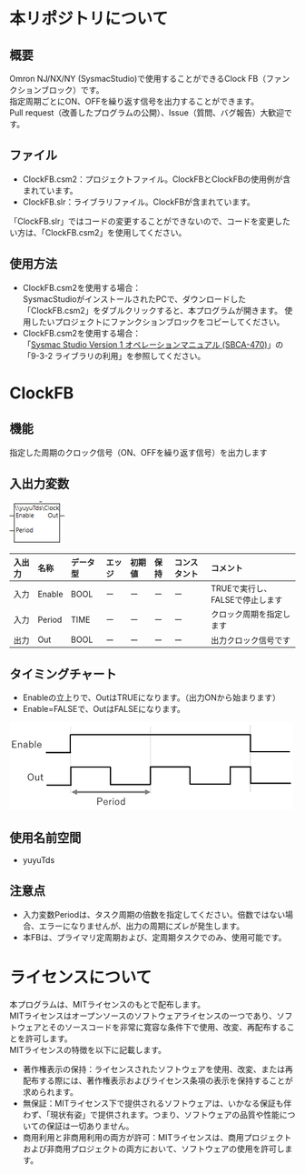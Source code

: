 # 本リポジトリについて
## 概要
Omron NJ/NX/NY (SysmacStudio)で使用することができるClock FB（ファンクションブロック）です。  
指定周期ごとにON、OFFを繰り返す信号を出力することができます。  
Pull request（改善したプログラムの公開）、Issue（質問、バグ報告）大歓迎です。
  
## ファイル  
- ClockFB.csm2：プロジェクトファイル。ClockFBとClockFBの使用例が含まれています。
- ClockFB.slr：ライブラリファイル。ClockFBが含まれています。  
  
「ClockFB.slr」ではコードの変更することができないので、コードを変更したい方は、「ClockFB.csm2」を使用してください。
  
## 使用方法
- ClockFB.csm2を使用する場合：  
  SysmacStudioがインストールされたPCで、ダウンロードした「ClockFB.csm2」をダブルクリックすると、本プログラムが開きます。
  使用したいプロジェクトにファンクションブロックをコピーしてください。
- ClockFB.csm2を使用する場合：  
  「[Sysmac Studio Version 1 オペレーションマニュアル (SBCA-470)](https://www.fa.omron.co.jp/products/family/3077/download/manual.html)」の「9-3-2 ライブラリの利用」を参照してください。

  
# ClockFB
## 機能
指定した周期のクロック信号（ON、OFFを繰り返す信号）を出力します

## 入出力変数

![image](assets/img/Symbol.png)


|入出力|名称|データ型|エッジ|初期値|保持|コンスタント|コメント|
|:----|:----|:----|:----|:----|:----|:----|:----|
|入力|Enable|BOOL|ー|ー|ー|ー|TRUEで実行し、FALSEで停止します|
|入力|Period|TIME|ー|ー|ー|ー|クロック周期を指定します|
|出力|Out|BOOL|ー|ー|ー|ー|出力クロック信号です|


## タイミングチャート
- Enableの立上りで、OutはTRUEになります。（出力ONから始まります）　　
- Enable=FALSEで、OutはFALSEになります。

<img width="500" alt="タイミングチャート" src="assets/img/TimingChart.png">


## 使用名前空間
- yuyuTds

## 注意点
- 入力変数Periodは、タスク周期の倍数を指定してください。倍数ではない場合、エラーになりませんが、出力の周期にズレが発生します。
- 本FBは、プライマリ定周期および、定周期タスクでのみ、使用可能です。


# ライセンスについて
本プログラムは、MITライセンスのもとで配布します。  
MITライセンスはオープンソースのソフトウェアライセンスの一つであり、ソフトウェアとそのソースコードを非常に寛容な条件下で使用、改変、再配布することを許可します。  
MITライセンスの特徴を以下に記載します。
- 著作権表示の保持：ライセンスされたソフトウェアを使用、改変、または再配布する際には、著作権表示およびライセンス条項の表示を保持することが求められます。
- 無保証：MITライセンス下で提供されるソフトウェアは、いかなる保証も伴わず、「現状有姿」で提供されます。つまり、ソフトウェアの品質や性能についての保証は一切ありません。
- 商用利用と非商用利用の両方が許可：MITライセンスは、商用プロジェクトおよび非商用プロジェクトの両方において、ソフトウェアの使用を許可します。
